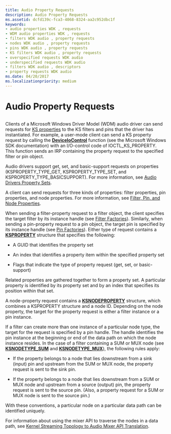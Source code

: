 ```yaml
---
title: Audio Property Requests
description: Audio Property Requests
ms.assetid: dcfd139c-fca3-4068-8324-aa2c952dbc1f
keywords:
- audio properties WDK , requests
- WDM audio properties WDK , requests
- filters WDK audio , property requests
- nodes WDK audio , property requests
- pins WDK audio , property requests
- KS filters WDK audio , property requests
- overspecified requests WDK audio
- underspecified requests WDK audio
- filters WDK audio , descriptors
- property requests WDK audio
ms.date: 04/20/2017
ms.localizationpriority: medium
---
```


# Audio Property Requests


## <span id="audio_property_requests"></span><span id="AUDIO_PROPERTY_REQUESTS"></span>


Clients of a Microsoft Windows Driver Model (WDM) audio driver can send requests for [KS properties](https://msdn.microsoft.com/library/windows/hardware/ff567671) to the KS filters and pins that the driver has instantiated. For example, a user-mode client can send a KS property request by calling the [**DeviceIoControl**](https://msdn.microsoft.com/library/windows/desktop/aa363216) function (see the Microsoft Windows SDK documentation) with an I/O-control code of IOCTL\_KS\_PROPERTY. This function sends an IRP containing the property request to the specified filter or pin object.

Audio drivers support get, set, and basic-support requests on properties (KSPROPERTY\_TYPE\_GET, KSPROPERTY\_TYPE\_SET, and KSPROPERTY\_TYPE\_BASICSUPPORT). For more information, see [Audio Drivers Property Sets](https://msdn.microsoft.com/library/windows/hardware/ff536197).

A client can send requests for three kinds of properties: filter properties, pin properties, and node properties. For more information, see [Filter, Pin, and Node Properties](filter--pin--and-node-properties.md).

When sending a filter-property request to a filter object, the client specifies the target filter by its instance handle (see [Filter Factories](filter-factories.md)). Similarly, when sending a pin-property request to a pin object, the target pin is specified by its instance handle (see [Pin Factories](pin-factories.md)). Either type of request contains a [**KSPROPERTY**](https://msdn.microsoft.com/library/windows/hardware/ff564262) structure that specifies the following:

-   A GUID that identifies the property set

-   An index that identifies a property item within the specified property set

-   Flags that indicate the type of property request (get, set, or basic-support)

Related properties are gathered together to form a property set. A particular property is identified by its property set and by an index that specifies its position within that set.

A node-property request contains a [**KSNODEPROPERTY**](https://msdn.microsoft.com/library/windows/hardware/ff537143) structure, which combines a KSPROPERTY structure and a node ID. Depending on the node property, the target for the property request is either a filter instance or a pin instance.

If a filter can create more than one instance of a particular node type, the target for the request is specified by a pin handle. The handle identifies the pin instance at the beginning or end of the data path on which the node instance resides. In the case of a filter containing a SUM or MUX node (see [**KSNODETYPE\_SUM**](https://msdn.microsoft.com/library/windows/hardware/ff537196) and [**KSNODETYPE\_MUX**](https://msdn.microsoft.com/library/windows/hardware/ff537180)), the following rules apply:

-   If the property belongs to a node that lies downstream from a sink (input) pin and upstream from the SUM or MUX node, the property request is sent to the sink pin.

-   If the property belongs to a node that lies downstream from a SUM or MUX node and upstream from a source (output) pin, the property request is sent to the source pin. (Also, a property request for a SUM or MUX node is sent to the source pin.)

With these conventions, a particular node on a particular data path can be identified uniquely.

For information about using the mixer API to traverse the nodes in a data path, see [Kernel Streaming Topology to Audio Mixer API Translation](kernel-streaming-topology-to-audio-mixer-api-translation.md).

 

 





